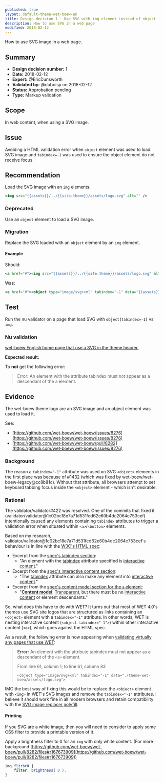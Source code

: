 ```yaml
---
published: true
layout: default-theme-wet-boew-en
title: Design decision 1 - Use SVG with img element instead of object
description: How to use SVG in a web page
modified: 2018-02-12
---
```


How to use SVG image in a web page.

## Summary

* **Design decision number:** 1
* **Date:** 2018-02-12
* **Expert:** @EricDunsworth
* **Validated by:** @duboisp on 2018-02-12
* **Status:** Approbation pending
* **Type:** Markup validation

## Scope

In web content, when using a SVG image.

## Issue

Avoiding a HTML validation error when ```object``` element was used to load SVG image and ```tabindex=-1``` was used to ensure the object element do not receive focus.

## Recommendation

Load the SVG image with an ```img``` elements.
```xml
<img src="{{assets}}/../{{site.theme}}/assets/logo.svg" alt="" />
```

### Deprecated

Use an ```object``` element to load a SVG image. 

### Migration

Replace the SVG loaded with an ```object``` element by an ```img``` element.

#### Example

Should:
```xml
<a href="#"><img src="{{assets}}/../{{site.theme}}/assets/logo.svg" alt="" /></a>
```

Was:
```xml
<a href="#"><object type="image/svg+xml" tabindex="-1" data="{{assets}}/../{{site.theme}}/assets/logo.svg"></object></a>
```


## Test

Run the nu validator on a page that load SVG with ```object[tabindex=-1]``` vs ```img```.

### Nu validation

[wet-boew English home page that use a SVG in the theme header.](https://validator.w3.org/nu/?doc=http%3A%2F%2Fwet-boew.github.io%2Fv4.0-ci%2Findex-en.html)

**Expected result:**

To **not** get the following error:

> Error: An element with the attribute tabindex must not appear as a descendant of the a element.

## Evidence

The wet-boew theme logo are an SVG image and an object element was used to load it.

See: 
* [https://github.com/wet-boew/wet-boew/issues/8276](https://github.com/wet-boew/wet-boew/issues/8276)
* [https://github.com/wet-boew/wet-boew/pull/8282](https://github.com/wet-boew/wet-boew/issues/8276)

### Background

The reason a ```tabindex="-1"``` attribute was used on SVG ```<object>``` elements in the first place was because of #1432 (which was fixed by wet-boew/wet-boew-legacy@cc8b81c). Without that attribute, all browsers attempt to set keyboard tabbing focus inside the ```<object>``` element - which isn't desirable.

### Rational

The validator/validator#422 was resolved. One of the commits that fixed it (validator/validator@1c02bc18e7a71d531fcd62e60b4dc2064c753cef) intentionally caused any elements containing ``tabindex`` attributes to trigger a validation error when situated within ``<a>``/``<button>`` elements.

Based on my research, validator/validator@1c02bc18e7a71d531fcd62e60b4dc2064c753cef's behaviour is in line with the [W3C's HTML spec](https://w3c.github.io/html/):

* Excerpt from the [spec's tabindex section](https://w3c.github.io/html/editing.html#element-attrdef-global-tabindex):
  * "An element with the [tabindex](https://w3c.github.io/html/editing.html#element-attrdef-global-tabindex) attribute specified is [interactive content](https://w3c.github.io/html/dom.html#interactive-content-2)."
* Excerpt from the [spec's interactive content section](https://w3c.github.io/html/dom.html#interactive-content-2):
  * "The [tabindex](https://w3c.github.io/html/editing.html#element-attrdef-global-tabindex) attribute can also make any element into [interactive content](https://w3c.github.io/html/dom.html#interactive-content-2)."
* Excerpt from the [spec's content model section for the ``a`` element](https://w3c.github.io/html/textlevel-semantics.html#elementdef-a):
  * "[**Content model**](https://w3c.github.io/html/dom.html#content-model): [Transparent](https://w3c.github.io/html/dom.html#transparent), but there must be no [interactive content](https://w3c.github.io/html/dom.html#interactive-content-2) or [<a>](https://w3c.github.io/html/textlevel-semantics.html#elementdef-a) element descendants."

So, what does this have to do with WET? It turns out that most of WET 4.0's themes use SVG site logos that are structured as links containing an ``<object>`` element with a ``tabindex="-1"`` attribute. In other words, WET is nesting interactive content (``<object tabindex="-1">``) within other interactive content (``<a>``), which goes against the HTML spec.

As a result, the following error is now appearing when [validating virtually any pages that use WET](https://validator.w3.org/nu/?doc=http%3A%2F%2Fwet-boew.github.io%2Fv4.0-ci%2Findex-en.html):
> **Error:** An element with the attribute tabindex must not appear as a descendant of the ``<a>`` element.
> 
> From line 61, column 1; to line 61, column 83
> 
> ``<object type="image/svg+xml" tabindex="-1" data="./theme-wet-boew/assets/logo.svg">``

IMO the best way of fixing this would be to replace the ``<object>`` element with ``<img>`` in WET's SVG images and remove the ``tabindex="-1"`` attributes. I believe it should work fine in all modern browsers and retain compatibility with the [SVG image replacer polyfill](https://github.com/wet-boew/wet-boew/blob/master/src/polyfills/svg/svg.js).

#### Printing

If you SVG are a white image, then you will need to consider to apply some CSS filter to provide a printable version of it.

Apply a brightness filter to 0 for an ```img``` with only white content. (For more background [https://github.com/wet-boew/wet-boew/pull/8282/files#r167673909](https://github.com/wet-boew/wet-boew/pull/8282/files#r167673909))
```css
img.fltrbr0 {
	filter: brightness( 0 );
}
```